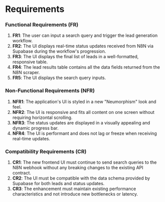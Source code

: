 # Requirements

### Functional Requirements (FR)
1.  **FR1**: The user can input a search query and trigger the lead generation workflow.
2.  **FR2**: The UI displays real-time status updates received from N8N via Supabase during the workflow's progression.
3.  **FR3**: The UI displays the final list of leads in a well-formatted, responsive table.
4.  **FR4**: The lead results table contains all the data fields returned from the N8N scraper.
5.  **FR5**: The UI displays the search query inputs.

### Non-Functional Requirements (NFR)
1.  **NFR1**: The application's UI is styled in a new "Neumorphism" look and feel.
2.  **NFR2**: The UI is responsive and fits all content on one screen without requiring horizontal scrolling.
3.  **NFR3**: The status updates are displayed in a visually appealing and dynamic progress bar.
4.  **NFR4**: The UI is performant and does not lag or freeze when receiving real-time updates.

### Compatibility Requirements (CR)
1.  **CR1**: The new frontend UI must continue to send search queries to the N8N webhook without any breaking changes to the existing API contract.
2.  **CR2**: The UI must be compatible with the data schema provided by Supabase for both leads and status updates.
3.  **CR3**: The enhancement must maintain existing performance characteristics and not introduce new bottlenecks or latency.
